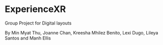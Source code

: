 # ExperienceXR
 Group Project for Digital layouts

By  Min Myat Thu, Joanne Chan, Kreesha Mhilez Benito, Lexi Dugo, Lileya Santos and Manh Ellis
